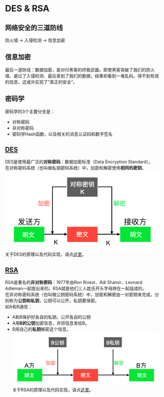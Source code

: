 # DES & RSA
## 网络安全的三道防线
防火墙 -> 入侵检测 -> 信息加密
## 信息加密
最后一道防线：数据加密，是对付黑客的终极武器。即使黑客突破了我们的防火墙、避过了入侵检测、最后拿到了我们的数据，结果却看到一堆乱码，得不到有效的信息，这或许实现了“真正的安全”。
## 密码学
密码学的3个主要分支是：
- 对称密码
- 非对称密码
- 密码学Hash函数，以及相关的消息认证码和数字签名
## [DES](DES.ipynb)
DES是使用最广泛的**对称密码**：数据加密标准（Data Encryption Standard）。<br>
在对称密码系统（也叫做私钥密码系统）中，加密和解密使用**相同的密钥**。<br>
![对称加密](Images/des.png)
<br>关于DES的原理以及代码实现，请点[这里](DES.ipynb)。
## [RSA](RSA.ipynb)
RSA是著名的**非对称密码**：1977年由Ron Rivest、Adi Shamir、Leonard Adleman一起提出来的。RSA就是他们三人姓氏开头字母拼在一起组成的。<br>
在非对称密码系统（也叫做公钥密码系统）中，加密和解密由一对密钥来完成，分别称为**公钥和私钥**，公钥可以公开，私钥要保密。<br>
如A和B通信：<br>
- A和B保护好各自的私钥，公开各自的公钥
- A用**B的公钥**加密信息，并将信息发给B。
- B用自己的**私钥**解密这个信息。
![非对称加密](Images/rsa.png)
<br>关于RSA的原理以及代码实现，请点[这里](RSA.ipynb)。


